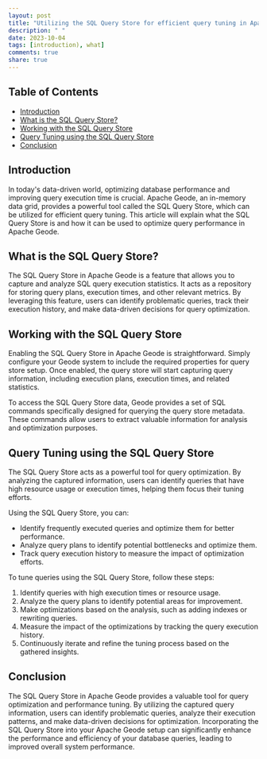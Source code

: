 ```yaml
---
layout: post
title: "Utilizing the SQL Query Store for efficient query tuning in Apache Geode"
description: " "
date: 2023-10-04
tags: [introduction), what]
comments: true
share: true
---
```


## Table of Contents
- [Introduction](#introduction)
- [What is the SQL Query Store?](#what-is-the-sql-query-store)
- [Working with the SQL Query Store](#working-with-the-sql-query-store)
- [Query Tuning using the SQL Query Store](#query-tuning-using-the-sql-query-store)
- [Conclusion](#conclusion)

## Introduction
In today's data-driven world, optimizing database performance and improving query execution time is crucial. Apache Geode, an in-memory data grid, provides a powerful tool called the SQL Query Store, which can be utilized for efficient query tuning. This article will explain what the SQL Query Store is and how it can be used to optimize query performance in Apache Geode.

## What is the SQL Query Store?
The SQL Query Store in Apache Geode is a feature that allows you to capture and analyze SQL query execution statistics. It acts as a repository for storing query plans, execution times, and other relevant metrics. By leveraging this feature, users can identify problematic queries, track their execution history, and make data-driven decisions for query optimization.

## Working with the SQL Query Store
Enabling the SQL Query Store in Apache Geode is straightforward. Simply configure your Geode system to include the required properties for query store setup. Once enabled, the query store will start capturing query information, including execution plans, execution times, and related statistics.

To access the SQL Query Store data, Geode provides a set of SQL commands specifically designed for querying the query store metadata. These commands allow users to extract valuable information for analysis and optimization purposes.

## Query Tuning using the SQL Query Store
The SQL Query Store acts as a powerful tool for query optimization. By analyzing the captured information, users can identify queries that have high resource usage or execution times, helping them focus their tuning efforts.

Using the SQL Query Store, you can:
- Identify frequently executed queries and optimize them for better performance.
- Analyze query plans to identify potential bottlenecks and optimize them.
- Track query execution history to measure the impact of optimization efforts.

To tune queries using the SQL Query Store, follow these steps:
1. Identify queries with high execution times or resource usage.
2. Analyze the query plans to identify potential areas for improvement.
3. Make optimizations based on the analysis, such as adding indexes or rewriting queries.
4. Measure the impact of the optimizations by tracking the query execution history.
5. Continuously iterate and refine the tuning process based on the gathered insights.

## Conclusion
The SQL Query Store in Apache Geode provides a valuable tool for query optimization and performance tuning. By utilizing the captured query information, users can identify problematic queries, analyze their execution patterns, and make data-driven decisions for optimization. Incorporating the SQL Query Store into your Apache Geode setup can significantly enhance the performance and efficiency of your database queries, leading to improved overall system performance.